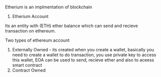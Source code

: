 
Etherium is an implmentation of blockchain

1. Etherium Account

Its an entity with (ETH) ether balance which can send and recieve transaction on ethereum.

Two types of ethereum account 
1. Externally Owned - its created when you create a wallet, basically you need to create a wallet to do transaction, you use private key to access this wallet, EOA can be used to send, recieve ether and also to aceess smart contract
2. Contract Owned
